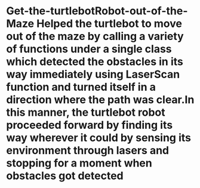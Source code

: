 # Get-the-turtlebotRobot-out-of-the-Maze Helped the turtlebot to move out of the maze by calling a variety of functions under a single class which detected the obstacles in its way immediately using LaserScan function and turned itself in a direction where the path was clear.In this manner, the turtlebot robot proceeded forward by finding its way wherever it could by sensing its environment through lasers and stopping for a moment when obstacles got detected


